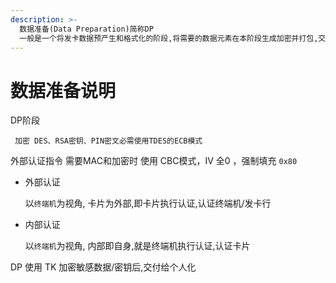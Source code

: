 ```yaml
---
description: >-
  数据准备(Data Preparation)简称DP
  一般是一个将发卡数据预产生和格式化的阶段,将需要的数据元素在本阶段生成加密并打包,交付给个人化系统(设备)对卡片进行个人化
---
```


# 数据准备说明

DP阶段

```text
 加密 DES、RSA密钥、PIN密文必需使用TDES的ECB模式
```

外部认证指令 需要MAC和加密时 使用 CBC模式，IV 全0 ，强制填充 `0x80`

* 外部认证

  以`终端机`为视角, 卡片为外部,即卡片执行认证,认证终端机/发卡行

* 内部认证

  以`终端机`为视角, 内部即自身,就是终端机执行认证,认证卡片

DP 使用 TK 加密敏感数据/密钥后,交付给个人化



